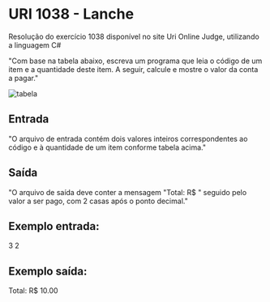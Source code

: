 # URI 1038 - Lanche
Resolução do exercício 1038 disponível no site Uri Online Judge, utilizando a linguagem C#

"Com base na tabela abaixo, escreva um programa que leia o código de um item e a quantidade deste item. A seguir, calcule e mostre o valor da conta a pagar."

![tabela](https://i.imgur.com/StnEPUX.png "tabela")

## Entrada
"O arquivo de entrada contém dois valores inteiros correspondentes ao código e à quantidade de um item conforme tabela acima."

## Saída
"O arquivo de saída deve conter a mensagem "Total: R$ " seguido pelo valor a ser pago, com 2 casas após o ponto decimal."

## Exemplo entrada:
3 2

## Exemplo saída:

Total: R$ 10.00
